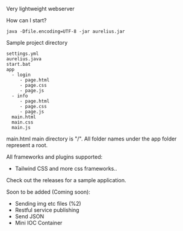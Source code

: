 Very lightweight webserver

How can I start?
```
java -Dfile.encoding=UTF-8 -jar aurelius.jar
```

Sample project directory
```
settings.yml
aurelius.java
start.bat
app 
  - login
     - page.html
     - page.css
     - page.js
  - info
     - page.html
     - page.css
     - page.js
  main.html
  main.css
  main.js
```
main.html main directory is "/". All folder names under the app folder represent a root.

All frameworks and plugins supported:
- Tailwind CSS and more css frameworks..

Check out the releases for a sample application.

Soon to be added (Coming soon):
- Sending img etc files (%2)
- Restful service publishing
- Send JSON
- Mini IOC Container

